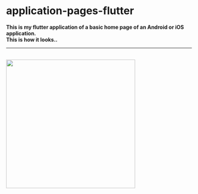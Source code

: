 # application-pages-flutter

<b>This is my flutter application of a basic home page of an Android or iOS application.
<br>
This is how it looks..
</b>
<br>
<hr>
<br>
<img src="https://user-images.githubusercontent.com/72256861/120112501-bff83480-c193-11eb-93bb-355407bc3d5f.png" width="350">

